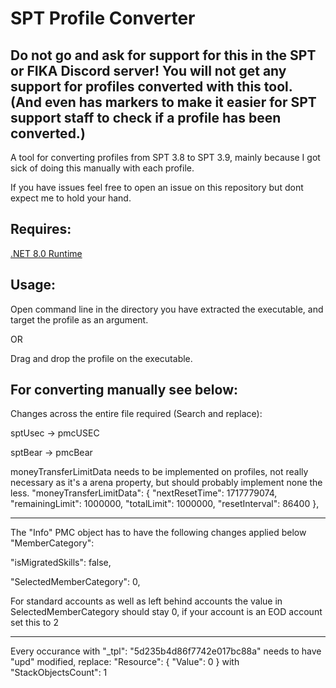# SPT Profile Converter
## Do not go and ask for support for this in the SPT or FIKA Discord server! You will not get any support for profiles converted with this tool. (And even has markers to make it easier for SPT support staff to check if a profile has been converted.)

A tool for converting profiles from SPT 3.8 to SPT 3.9, mainly because I got sick of doing this manually with each profile.

If you have issues feel free to open an issue on this repository but dont expect me to hold your hand.

## Requires:
[.NET 8.0 Runtime](https://dotnet.microsoft.com/en-us/download/dotnet/8.0)

## Usage:

Open command line in the directory you have extracted the executable, and target the profile as an argument.

OR

Drag and drop the profile on the executable.

## For converting manually see below:

Changes across the entire file required (Search and replace): 

sptUsec -> pmcUSEC

sptBear -> pmcBear

moneyTransferLimitData needs to be implemented on profiles, not really necessary as it's a arena property, but should probably implement none the less.
"moneyTransferLimitData": {
                "nextResetTime": 1717779074,
                "remainingLimit": 1000000,
                "totalLimit": 1000000,
                "resetInterval": 86400
            },


---
The "Info" PMC object has to have the following changes applied below "MemberCategory":

"isMigratedSkills": false,

"SelectedMemberCategory": 0,

For standard accounts as well as left behind accounts the value in SelectedMemberCategory should stay 0, if your account is an EOD account set this to 2

---
Every occurance with "_tpl": "5d235b4d86f7742e017bc88a" needs to have "upd" modified, replace: 
"Resource": {
     "Value": 0
}
with "StackObjectsCount": 1
